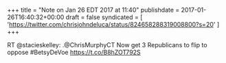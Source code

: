 +++
title = "Note on Jan 26 EDT 2017 at 11:40"
publishdate = 2017-01-26T16:40:32+00:00
draft = false
syndicated = [ 'https://twitter.com/chrisjohndeluca/status/824658288319008800?s=20' ]
+++

RT @stacieskelley: .@ChrisMurphyCT  Now get 3 Republicans to flip to oppose #BetsyDeVoe  https://t.co/B8hZOT792S
